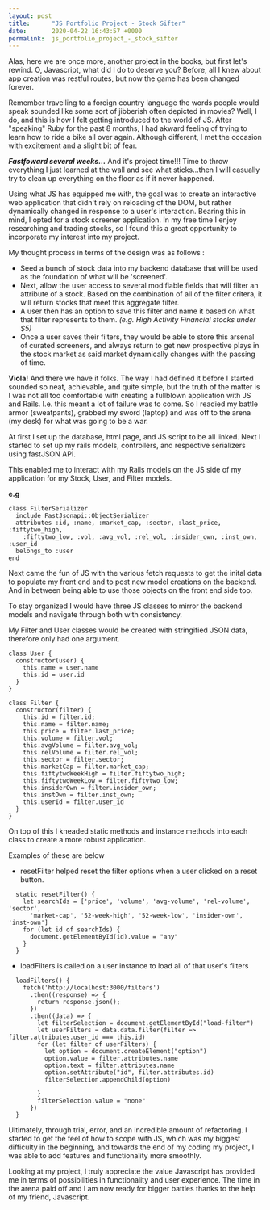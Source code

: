```yaml
---
layout: post
title:      "JS Portfolio Project - Stock Sifter"
date:       2020-04-22 16:43:57 +0000
permalink:  js_portfolio_project_-_stock_sifter
---
```




Alas, here we are once more, another project in the books, but first let's rewind. O, Javascript, what did I do to deserve you? Before, all I knew about app creation was restful routes, but now the game has been changed forever. 

Remember travelling to a foreign country language the words people would speak sounded like some sort of jibberish often depicted in movies? Well, I do, and this is how I felt getting introduced to the world of JS. After "speaking" Ruby for the past 8 months, I had akward feeling of trying to learn how to ride a bike all over again. Although different, I met the occasion with excitement and a slight bit of fear. 

***Fastfoward several weeks...*** And it's project time!!! Time to throw everything I just learned at the wall and see what sticks...then I will casually try to clean up everything on the floor as if it never happened. 

Using what JS has equipped me with, the goal was to create an interactive web application that didn't rely on reloading of the DOM, but rather dynamically changed in response to a user's interaction. Bearing this in mind, I opted for a stock screener application. In my free time I enjoy researching and trading stocks, so I found this a great opportunity to incorporate my interest into my project. 

My thought process in terms of the design was as follows :

*  Seed a bunch of stock data into my backend database that will be used as the foundation of what will be 'screened'. 
*  Next, allow the user access to several modifiable fields that will filter an attribute of a stock. Based on the combination of all of the filter critera, it will return stocks that meet this aggregate filter. 
*  A user then has an option to save this filter and name it based on what that filter represents to them. *(e.g. High Activity Financial stocks under $5)*
*  Once a user saves their filters, they would be able to store this arsenal of curated screeners, and always return to get new prospective plays in the stock market as said market dynamically changes with the passing of time.

**Viola!** And there we have it folks. The way I had defined it before I started sounded so neat, achievable, and quite simple, but the truth of the matter is I was not all too comfortable with creating a fullblown application with JS and Rails. I.e. this meant a lot of failure was to come. So I readied my battle armor (sweatpants), grabbed my sword (laptop) and was off to the arena (my desk) for what was going to be a war. 

At first I set up the database, html page, and JS script to be all linked. Next I started to set up my rails models, controllers, and respective serializers using fastJSON API. 

This enabled me to interact with my Rails models on the JS side of my application for my Stock, User, and Filter models. 

**e.g**
```
class FilterSerializer
  include FastJsonapi::ObjectSerializer
  attributes :id, :name, :market_cap, :sector, :last_price, :fiftytwo_high, 
    :fiftytwo_low, :vol, :avg_vol, :rel_vol, :insider_own, :inst_own, :user_id
  belongs_to :user
end
```

Next came the fun of JS with the various fetch requests to get the inital data to populate my front end and to post new model creations on the backend. And in between being able to use those objects on the front end side too. 

To stay organized I would have three JS classes to mirror the backend models and navigate through both with consistency. 

My Filter and User classes would be created with stringified JSON data, therefore only had one argument. 

```
class User {
  constructor(user) {
    this.name = user.name
    this.id = user.id
  }
}
```

```
class Filter {
  constructor(filter) {
    this.id = filter.id;
    this.name = filter.name;
    this.price = filter.last_price;
    this.volume = filter.vol;
    this.avgVolume = filter.avg_vol;
    this.relVolume = filter.rel_vol;
    this.sector = filter.sector;
    this.marketCap = filter.market_cap;
    this.fiftytwoWeekHigh = filter.fiftytwo_high;
    this.fiftytwoWeekLow = filter.fiftytwo_low;
    this.insiderOwn = filter.insider_own;
    this.instOwn = filter.inst_own;
    this.userId = filter.user_id
  }
}
```

On top of this I kneaded static methods and instance methods into each class to create a more robust application.

Examples of these are below 

* resetFilter helped reset the filter options when a user clicked on a reset button. 

```
  static resetFilter() {
    let searchIds = ['price', 'volume', 'avg-volume', 'rel-volume', 'sector',
      'market-cap', '52-week-high', '52-week-low', 'insider-own', 'inst-own']
    for (let id of searchIds) {
      document.getElementById(id).value = "any"
    }
  }
```

* loadFilters is called on a user instance to load all of that user's filters  
```
  loadFilters() {
    fetch('http://localhost:3000/filters')
      .then((response) => {
        return response.json();
      })
      .then((data) => {
        let filterSelection = document.getElementById("load-filter")
        let userFilters = data.data.filter(filter => filter.attributes.user_id === this.id)
        for (let filter of userFilters) {
          let option = document.createElement("option")
          option.value = filter.attributes.name
          option.text = filter.attributes.name
          option.setAttribute("id", filter.attributes.id)
          filterSelection.appendChild(option)

        }
        filterSelection.value = "none"
      })
  }
```

Ultimately, through trial, error, and an incredible amount of refactoring. I started to get the feel of how to scope with JS, which was my biggest difficulty in the beginning, and towards the end of my coding my project, I was able to add features and functionality more smoothly.

Looking at my project, I truly appreciate the value Javascript has provided me in terms of possibilities in functionality and user experience. The time in the arena paid off and I am now ready for bigger battles thanks to the help of my friend, Javascript. 





